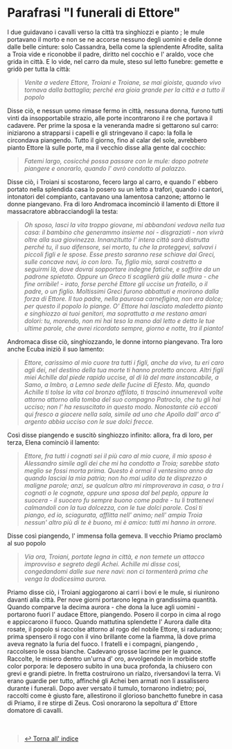 # Parafrasi "I funerali di Ettore" <!-- Metadata: type: Outline; created: 2020-09-16 15:16:54; reads: 9; read: 2020-09-17 16:47:23; revision: 9; modified: 2020-09-17 16:47:23; importance: 0/5; urgency: 0/5; -->
I due guidavano i cavalli verso la città tra singhiozzi e pianto ; le mule portavano il morto e non se ne accorse nessuno degli uomini e delle donne dalle belle cinture: solo Cassandra, bella come la splendente Afrodite, salita a Troia vide e riconobbe il padre, diritto nel cocchio e l' araldo, voce che grida in città. E lo vide, nel carro da mule, steso sul letto funebre: gemette e gridò per tutta la città:
> _Venite a vedere Ettore, Troiani e Troiane, se mai gioiste, quando vivo tornava dalla battaglia; perché era gioia grande per la città e a tutto il popolo_

Disse ciò, e nessun uomo rimase fermo in città, nessuna donna, furono tutti vinti da insopportabile strazio, alle porte incontrarono il re che portava il cadavere. Per prime la sposa e la veneranda madre si gettarono sul carro: iniziarono a strapparsi i capelli e gli stringevano il capo: la folla le circondava piangendo. Tutto il giorno, fino al calar del sole, avrebbero pianto Ettore là sulle porte, ma il vecchio disse alla gente dal cocchio: 

> _Fatemi largo, cosicché possa passare con le mule: dopo potrete piangere e onorarlo, quando l' avrò condotto al palazzo._

Disse ciò, i Troiani si scostarono, fecero largo al carro, e quando l' ebbero portato nella splendida casa lo posero su un letto a trafori, quando i cantori, intonatori del compianto, cantavano una lamentosa canzone; attorno le donne piangevano. Fra di loro Andromaca incominciò il lamento di Ettore il massacratore abbracciandogli la testa:
> _Oh sposo, lasci la vita troppo giovane, mi abbandoni vedova nella tua casa: il bambino che generammo insieme noi - disgraziati - non vivrà oltre alla sua giovinezza. Innanzitutto l' intera città sarà distrutta perché tu, il suo difensore, sei morto, tu che la proteggevi, salvavi i piccoli figli e le spose. Esse presto saranno rese schiave dai Greci, sulle concave navi, io con loro. Tu, figlio mio, sarai costretto a seguirmi là, dove dovrai sopportare indegne fatiche, e soffrire da un padrone spietato. Oppure un Greco ti scaglierà giù dalle mura - che fine orribile! - irato, forse perché Ettore gli uccise un fratello, o il padre, o un figlio. Moltissimi Greci furono abbattuti e morirono dalla forza di Ettore. Il tuo padre, nella paurosa carnefigina, non era dolce; per questo il popolo lo piange. O' Ettore hai lasciato maledetto pianto e singhiozzo ai tuoi genitori, ma soprattutto a me restano amari dolori: tu, morendo, non mi hai teso la mano dal letto e detto le tue ultime parole, che avrei ricordato sempre, giorno e notte, tra il pianto!_

Andromaca disse ciò, singhiozzando, le donne intorno piangevano. 
Tra loro anche Ecuba iniziò il suo lamento:

> _Ettore, carissimo al mio cuore tra tutti i figli, anche da vivo, tu eri caro agli dei, nel destino della tua morte ti hanno protetto ancora. Altri figli miei Achille dal piede rapido uccise, al di là del mare instancabile, a Samo, a Imbro, a Lemno sede delle fucine di Efesto. Ma, quando Achille ti tolse la vita col bronzo affilato, ti trascinò innumerevoli volte attorno attorno alla tomba del suo compagno Patroclo, che tu gli hai ucciso; non l' ha resuscitato in questo modo. Nonostante ciò eccoti qui fresco a giacere nella sala, simile ad uno che Apollo dall' arco d' argento abbia ucciso con le sue dolci frecce._

Così disse piangendo e suscitò singhiozzo infinito: allora, fra di loro, per terza, Elena cominciò il lamento:

> _Ettore, fra tutti i cognati sei il più caro al mio cuore, il mio sposo è Alessandro simile agli dei che mi ha condotto a Troia; sarebbe stato meglio se fossi morta prima. Questo è ormai il ventesimo anno da quando lasciai la mia patria; non ho mai udito da te disprezzo o maligne parole; anzi, se qualcun altro mi rimproverava in casa, o tra i cognati o le cognate, oppure una sposa dal bel peplo, oppure la suocera - il suocero fu sempre buono come padre - tu li trattenevi calmandoli con la tua dolcezza, con le tue dolci parole. Così ti piango, ed io, sciagurata, afflitta nell' animo; nell' ampia Troia nessun' altro più di te è buono, mi è amico: tutti mi hanno in orrore._

Disse così piangendo, l' immensa folla gemeva. Il vecchio Priamo proclamò al suo popolo

> _Via ora, Troiani, portate legna in città, e non temete un attacco improvviso e segreto degli Achei. Achille mi disse così, congedandomi dalle sue nere navi: non ci tormenterà prima che venga la dodicesima aurora._

Priamo disse ciò, i Troiani aggiogarono ai carri i bovi e le mule, si riunirono davanti alla città. Per nove giorni portarono legna in grandissima quantità. Quando comparve la decima aurora - che dona la luce agli uomini - portarono fuori l' audace Ettore, piangendo. Posero il corpo in cima al rogo e appiccarono il fuoco. Quando mattutina splendette l' Aurora dalle dita rosate, il popolo si raccolse attorno al rogo del nobile Ettore, si raduranono; prima spensero il rogo con il vino brillante come la fiamma, là dove prima aveva regnato la furia del fuoco. I fratelli e i compagni, piangendo , raccolsero le ossa bianche. Cadevano grosse lacrime per le guance.  Raccolte, le misero dentro un'urna d' oro, avvolgendole in morbide stoffe color porpora: le deposero subito in una buca profonda, la chiusero con grevi e grandi pietre. 
In fretta costruirono un rialzo, riversandovi la terra. 
Vi erano guardie per tutto, affinché gli Achei ben armati non li assalissero durante i funerali.
Dopo aver versato il tumulo, tornarono indietro; poi, raccolti come è giusto fare, allestirono il glorioso banchetto funebre in casa di Priamo, il re stirpe di Zeus. 
Così onorarono la sepoltura d' Ettore domatore di cavalli.
<br><br><br>
> [:leftwards_arrow_with_hook: Torna all' indice](README.md)
